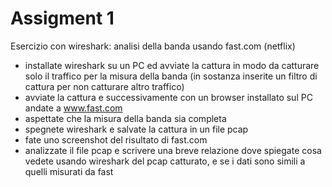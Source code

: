 # Assigment 1
Esercizio con wireshark: analisi della banda usando fast.com (netflix)
- installate wireshark su un PC ed avviate la cattura in modo da catturare solo il traffico per la misura della banda (in sostanza inserite un filtro di cattura per non catturare altro traffico)
- avviate la cattura e successivamente con un browser installato sul PC andate a www.fast.com
- aspettate che la misura della banda sia completa
- spegnete wireshark e salvate la cattura in un file pcap
- fate uno screenshot del risultato di fast.com
- analizzate il file pcap e scrivere una breve relazione dove spiegate cosa vedete usando wireshark del pcap catturato, e se i dati sono simili a quelli misurati da fast
